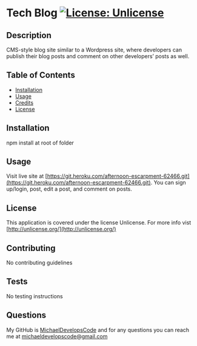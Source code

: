 # Tech Blog [![License: Unlicense](https://img.shields.io/badge/license-Unlicense-blue.svg)](http://unlicense.org/)
  
  ## Description 
  CMS-style blog site similar to a Wordpress site, where developers can publish their blog posts and comment on other developers’ posts as well.

  ## Table of Contents
  * [Installation](#installation)
  * [Usage](#usage)
  * [Credits](#credits)
  * [License](#license)
  
  ## Installation
  npm install at root of folder

  ## Usage
  Visit live site at [https://git.heroku.com/afternoon-escarpment-62466.git](https://git.heroku.com/afternoon-escarpment-62466.git). You can sign up/login, post, edit a post, and comment on posts.

  ## License
  This application is covered under the license Unlicense. For more info vist [http://unlicense.org/](http://unlicense.org/)

  ## Contributing
  No contributing guidelines

  ## Tests
  No testing instructions

  ## Questions
  My GitHub is [MichaelDevelopsCode](https://github.com/MichaelDevelopsCode) and for any questions you can reach me at michaeldevelopscode@gmail.com
